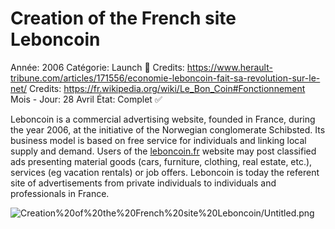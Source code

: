 # Creation of the French site Leboncoin

Année: 2006
Catégorie: Launch 🚀
Credits: https://www.herault-tribune.com/articles/171556/economie-leboncoin-fait-sa-revolution-sur-le-net/
Credits: https://fr.wikipedia.org/wiki/Le_Bon_Coin#Fonctionnement
Mois - Jour: 28 Avril
État: Complet ✅

Leboncoin is a commercial advertising website, founded in France, during the year 2006, at the initiative of the Norwegian conglomerate Schibsted. Its business model is based on free service for individuals and linking local supply and demand. Users of the [leboncoin.fr](http://leboncoin.fr/) website may post classified ads presenting material goods (cars, furniture, clothing, real estate, etc.), services (eg vacation rentals) or job offers. Leboncoin is today the referent site of advertisements from private individuals to individuals and professionals in France.

![Creation%20of%20the%20French%20site%20Leboncoin/Untitled.png](Creation%20of%20the%20French%20site%20Leboncoin/Untitled.png)